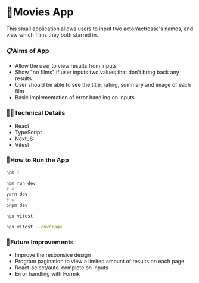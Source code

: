 # 🍿Movies App

This small application allows users to input two actor/actresse's names, and view which films they both starred in.

### 📋Aims of App

- Allow the user to view results from inputs
- Show "no films" if user inputs two values that don't bring back any results
- User should be able to see the title, rating, summary and image of each film
- Basic implementation of error handling on inputs

### 👩‍💻Technical Details

- React
- TypeScript
- NextJS
- Vitest

### 🔧How to Run the App

```bash
npm i
```

```bash
npm run dev
# or
yarn dev
# or
pnpm dev
```

```bash
npx vitest

npx vitest --coverage
```

### 💭Future Improvements

- Improve the responsive design
- Program pagination to view a limited amount of results on each page
- React-select/auto-complete on inputs
- Error handling with Formik
